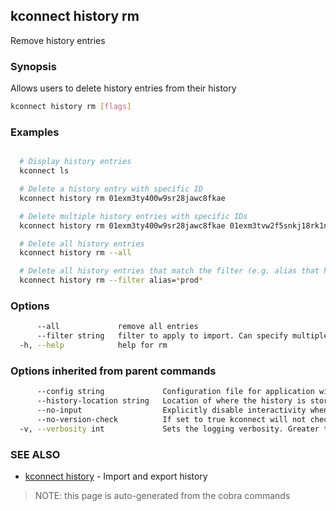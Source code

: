 ## kconnect history rm

Remove history entries

### Synopsis


Allows users to delete history entries from their history


```bash
kconnect history rm [flags]
```

### Examples

```bash

  # Display history entries
  kconnect ls

  # Delete a history entry with specific ID
  kconnect history rm 01exm3ty400w9sr28jawc8fkae

  # Delete multiple history entries with specific IDs
  kconnect history rm 01exm3ty400w9sr28jawc8fkae 01exm3tvw2f5snkj18rk1ngmyb

  # Delete all history entries
  kconnect history rm --all

  # Delete all history entries that match the filter (e.g. alias that have "prod" in them)
  kconnect history rm --filter alias=*prod*

```

### Options

```bash
      --all             remove all entries
      --filter string   filter to apply to import. Can specify multiple filters by using commas, and supports wilcards (*)
  -h, --help            help for rm
```

### Options inherited from parent commands

```bash
      --config string             Configuration file for application wide defaults. (default "$HOME/.kconnect/config.yaml")
      --history-location string   Location of where the history is stored. (default "$HOME/.kconnect/history.yaml")
      --no-input                  Explicitly disable interactivity when running in a terminal
      --no-version-check          If set to true kconnect will not check for a newer version
  -v, --verbosity int             Sets the logging verbosity. Greater than 0 is debug and greater than 9 is trace.
```

### SEE ALSO

* [kconnect history](history.md)	 - Import and export history


> NOTE: this page is auto-generated from the cobra commands
